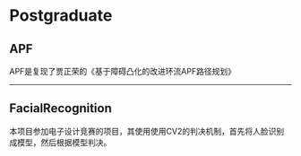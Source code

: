 # Postgraduate
## APF
APF是复现了贾正荣的《基于障碍凸化的改进环流APF路径规划》
___

## FacialRecognition
本项目参加电子设计竞赛的项目，其使用使用CV2的判决机制，首先将人脸识别成模型，然后根据模型判决。




